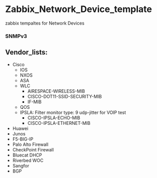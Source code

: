 # Zabbix_Network_Device_template
zabbix tempaltes for Network Devices 
### SNMPv3
## Vendor_lists:
- Cisco
  - IOS
  - NXOS
  - ASA
  - WLC 
    - AIRESPACE-WIRELESS-MIB 
    - CISCO-DOT11-SSID-SECURITY-MIB
    - IF-MIB
  - QOS
  - IPSLA: Filter monitor type: 9 udp-jitter for VOIP test
    - CISCO-IPSLA-ECHO-MIB
    - CISCO-IPSLA-ETHERNET-MIB
- Huawei
- Junos
- F5-BIG-IP
- Palo Alto Firewall
- CheckPoint Firewall
- Bluecat DHCP
- Riverbed WOC
- Sangfor
- BGP
